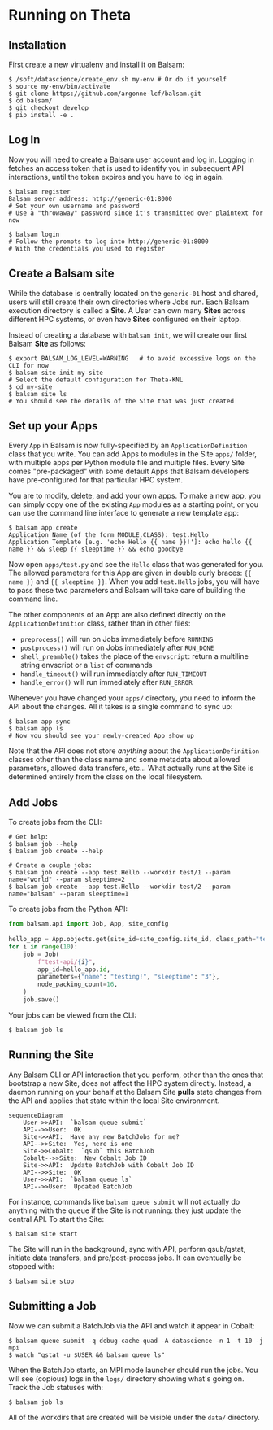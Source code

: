 # Running on Theta

## Installation

First create a new virtualenv and install it on Balsam:

```
$ /soft/datascience/create_env.sh my-env # Or do it yourself
$ source my-env/bin/activate
$ git clone https://github.com/argonne-lcf/balsam.git
$ cd balsam/
$ git checkout develop
$ pip install -e .
```

## Log In 

Now you will need to create a Balsam user account and log in.  Logging in fetches an access token
that is used to identify you in subsequent API interactions, until the token expires and you have to log in again.
```
$ balsam register
Balsam server address: http://generic-01:8000
# Set your own username and password
# Use a "throwaway" password since it's transmitted over plaintext for now

$ balsam login
# Follow the prompts to log into http://generic-01:8000
# With the credentials you used to register
```


## Create a Balsam site

While the database is centrally located on the `generic-01` host and shared, users will still 
create their own directories where Jobs run.  Each Balsam execution directory is called a **Site**. 
A User can own many **Sites** across different HPC systems, or even have **Sites** configured on their laptop.

Instead of creating a database with `balsam init`, we will create our first Balsam **Site** as follows:

```
$ export BALSAM_LOG_LEVEL=WARNING   # to avoid excessive logs on the CLI for now
$ balsam site init my-site
# Select the default configuration for Theta-KNL
$ cd my-site
$ balsam site ls
# You should see the details of the Site that was just created
```

## Set up your Apps

Every `App` in Balsam is now fully-specified by an `ApplicationDefinition` class that you write.
You can add Apps to modules in the Site `apps/` folder, with multiple apps per Python module file and multiple files.
Every Site comes "pre-packaged" with some default Apps that Balsam developers have pre-configured for that particular HPC system.

You are to modify, delete, and add your own apps.  To make a new app, you can simply copy one of the existing `App` modules as a 
starting point, or you can use the command line interface to generate a new template app:

```
$ balsam app create
Application Name (of the form MODULE.CLASS): test.Hello
Application Template [e.g. 'echo Hello {{ name }}!']: echo hello {{ name }} && sleep {{ sleeptime }} && echo goodbye
```

Now open `apps/test.py` and see the `Hello` class that was generated for you.  The allowed parameters for this App are given in 
double curly braces: `{{ name }}` and `{{ sleeptime }}`.  When you add `test.Hello` jobs, you will have to pass these two parameters 
and Balsam will take care of building the command line.  

The other components of an App are also defined directly on the `ApplicationDefinition` class, rather than in other files:

- `preprocess()` will run on Jobs immediately before `RUNNING`
- `postprocess()` will run on Jobs immediately after `RUN_DONE`
- `shell_preamble()` takes the place of the `envscript`: return a multiline string envscript or a `list` of commands
- `handle_timeout()` will run immediately after `RUN_TIMEOUT`
- `handle_error()` will run immediately after `RUN_ERROR`

Whenever you have changed your `apps/` directory, you need to inform the API about the changes.  All it takes is a single command
to sync up:
```
$ balsam app sync
$ balsam app ls
# Now you should see your newly-created App show up
```

Note that the API does not store *anything* about the `ApplicationDefinition` classes other than the class name and some metadata
about allowed parameters, allowed data transfers, etc...  What actually runs at the Site is determined entirely from the class
on the local filesystem.

## Add Jobs

To create jobs from the CLI:
```
# Get help:
$ balsam job --help
$ balsam job create --help

# Create a couple jobs:
$ balsam job create --app test.Hello --workdir test/1 --param name="world" --param sleeptime=2
$ balsam job create --app test.Hello --workdir test/2 --param name="balsam" --param sleeptime=1
```

To create jobs from the Python API:

```python
from balsam.api import Job, App, site_config
 
hello_app = App.objects.get(site_id=site_config.site_id, class_path="test.Hello")
for i in range(10):
    job = Job(
        f"test-api/{i}", 
        app_id=hello_app.id, 
        parameters={"name": "testing!", "sleeptime": "3"},
        node_packing_count=16,
    )
    job.save()
```

Your jobs can be viewed from the CLI:
```
$ balsam job ls
```

## Running the Site

Any Balsam CLI or API interaction that you perform, other than the ones that bootstrap
a new Site, does not affect the HPC system directly.  Instead, a daemon running on your
behalf at the Balsam Site **pulls** state changes from the API and applies that state within
the local Site environment.

```mermaid
sequenceDiagram
    User->>API:  `balsam queue submit`
    API-->>User:  OK
    Site->>API:  Have any new BatchJobs for me?
    API-->>Site:  Yes, here is one
    Site->>Cobalt:  `qsub` this BatchJob
    Cobalt-->>Site:  New Cobalt Job ID
    Site->>API:  Update BatchJob with Cobalt Job ID
    API-->>Site:  OK
    User->>API:  `balsam queue ls`
    API-->>User:  Updated BatchJob

```

For instance, commands like `balsam queue submit` will not actually do
anything with the queue if the Site is not running: they just update the
central API. To start the Site:

```
$ balsam site start
```

The Site will run in the background, sync with API, perform qsub/qstat, initiate data transfers,
and pre/post-process  jobs.  It can eventually be stopped with:

```
$ balsam site stop
```

## Submitting a Job

Now we can submit a BatchJob via the API and watch it appear in Cobalt:

```
$ balsam queue submit -q debug-cache-quad -A datascience -n 1 -t 10 -j mpi 
$ watch "qstat -u $USER && balsam queue ls"
```

When the BatchJob starts, an MPI mode launcher should run the jobs.  You will see (copious) logs in the `logs/`  directory showing what's going on.  Track the Job statuses with:

```
$ balsam job ls
```

All of the workdirs that are created will be visible  under the `data/` directory.
